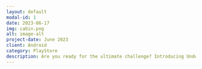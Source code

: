 ```yaml
---
layout: default
modal-id: 1
date: 2023-06-17
img: cabin.png
alt: image-alt
project-date: June 2023
client: Android
category: PlayStore
description: Are you ready for the ultimate challenge? Introducing Undertale Infinite, a new game that lets you experience the thrill of the battle mode from the classic RPG Undertale. In this game, you have to dodge, fight and survive against endless waves of enemies and bosses. The longer you last, the harder it gets. How far can you go? Download Heart Tale now and find out!
---
```

